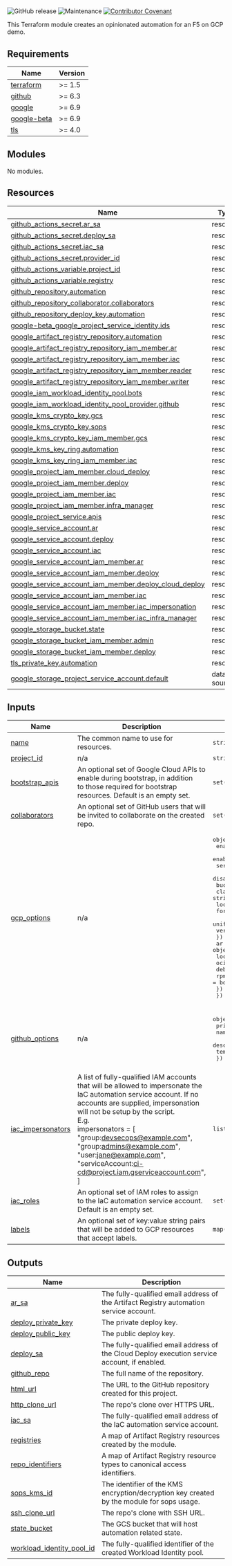 #

![GitHub release](https://img.shields.io/github/v/release/memes/f5-google-demo-bootstrap?sort=semver)
![Maintenance](https://img.shields.io/maintenance/yes/2025)
[![Contributor Covenant](https://img.shields.io/badge/Contributor%20Covenant-2.1-4baaaa.svg)](CODE_OF_CONDUCT.md)

This Terraform module creates an opinionated automation for an F5 on GCP demo.

<!-- markdownlint-disable MD033 MD034-->
<!-- BEGIN_TF_DOCS -->
## Requirements

| Name | Version |
|------|---------|
| <a name="requirement_terraform"></a> [terraform](#requirement\_terraform) | >= 1.5 |
| <a name="requirement_github"></a> [github](#requirement\_github) | >= 6.3 |
| <a name="requirement_google"></a> [google](#requirement\_google) | >= 6.9 |
| <a name="requirement_google-beta"></a> [google-beta](#requirement\_google-beta) | >= 6.9 |
| <a name="requirement_tls"></a> [tls](#requirement\_tls) | >= 4.0 |

## Modules

No modules.

## Resources

| Name | Type |
|------|------|
| [github_actions_secret.ar_sa](https://registry.terraform.io/providers/integrations/github/latest/docs/resources/actions_secret) | resource |
| [github_actions_secret.deploy_sa](https://registry.terraform.io/providers/integrations/github/latest/docs/resources/actions_secret) | resource |
| [github_actions_secret.iac_sa](https://registry.terraform.io/providers/integrations/github/latest/docs/resources/actions_secret) | resource |
| [github_actions_secret.provider_id](https://registry.terraform.io/providers/integrations/github/latest/docs/resources/actions_secret) | resource |
| [github_actions_variable.project_id](https://registry.terraform.io/providers/integrations/github/latest/docs/resources/actions_variable) | resource |
| [github_actions_variable.registry](https://registry.terraform.io/providers/integrations/github/latest/docs/resources/actions_variable) | resource |
| [github_repository.automation](https://registry.terraform.io/providers/integrations/github/latest/docs/resources/repository) | resource |
| [github_repository_collaborator.collaborators](https://registry.terraform.io/providers/integrations/github/latest/docs/resources/repository_collaborator) | resource |
| [github_repository_deploy_key.automation](https://registry.terraform.io/providers/integrations/github/latest/docs/resources/repository_deploy_key) | resource |
| [google-beta_google_project_service_identity.ids](https://registry.terraform.io/providers/hashicorp/google-beta/latest/docs/resources/google_project_service_identity) | resource |
| [google_artifact_registry_repository.automation](https://registry.terraform.io/providers/hashicorp/google/latest/docs/resources/artifact_registry_repository) | resource |
| [google_artifact_registry_repository_iam_member.ar](https://registry.terraform.io/providers/hashicorp/google/latest/docs/resources/artifact_registry_repository_iam_member) | resource |
| [google_artifact_registry_repository_iam_member.iac](https://registry.terraform.io/providers/hashicorp/google/latest/docs/resources/artifact_registry_repository_iam_member) | resource |
| [google_artifact_registry_repository_iam_member.reader](https://registry.terraform.io/providers/hashicorp/google/latest/docs/resources/artifact_registry_repository_iam_member) | resource |
| [google_artifact_registry_repository_iam_member.writer](https://registry.terraform.io/providers/hashicorp/google/latest/docs/resources/artifact_registry_repository_iam_member) | resource |
| [google_iam_workload_identity_pool.bots](https://registry.terraform.io/providers/hashicorp/google/latest/docs/resources/iam_workload_identity_pool) | resource |
| [google_iam_workload_identity_pool_provider.github](https://registry.terraform.io/providers/hashicorp/google/latest/docs/resources/iam_workload_identity_pool_provider) | resource |
| [google_kms_crypto_key.gcs](https://registry.terraform.io/providers/hashicorp/google/latest/docs/resources/kms_crypto_key) | resource |
| [google_kms_crypto_key.sops](https://registry.terraform.io/providers/hashicorp/google/latest/docs/resources/kms_crypto_key) | resource |
| [google_kms_crypto_key_iam_member.gcs](https://registry.terraform.io/providers/hashicorp/google/latest/docs/resources/kms_crypto_key_iam_member) | resource |
| [google_kms_key_ring.automation](https://registry.terraform.io/providers/hashicorp/google/latest/docs/resources/kms_key_ring) | resource |
| [google_kms_key_ring_iam_member.iac](https://registry.terraform.io/providers/hashicorp/google/latest/docs/resources/kms_key_ring_iam_member) | resource |
| [google_project_iam_member.cloud_deploy](https://registry.terraform.io/providers/hashicorp/google/latest/docs/resources/project_iam_member) | resource |
| [google_project_iam_member.deploy](https://registry.terraform.io/providers/hashicorp/google/latest/docs/resources/project_iam_member) | resource |
| [google_project_iam_member.iac](https://registry.terraform.io/providers/hashicorp/google/latest/docs/resources/project_iam_member) | resource |
| [google_project_iam_member.infra_manager](https://registry.terraform.io/providers/hashicorp/google/latest/docs/resources/project_iam_member) | resource |
| [google_project_service.apis](https://registry.terraform.io/providers/hashicorp/google/latest/docs/resources/project_service) | resource |
| [google_service_account.ar](https://registry.terraform.io/providers/hashicorp/google/latest/docs/resources/service_account) | resource |
| [google_service_account.deploy](https://registry.terraform.io/providers/hashicorp/google/latest/docs/resources/service_account) | resource |
| [google_service_account.iac](https://registry.terraform.io/providers/hashicorp/google/latest/docs/resources/service_account) | resource |
| [google_service_account_iam_member.ar](https://registry.terraform.io/providers/hashicorp/google/latest/docs/resources/service_account_iam_member) | resource |
| [google_service_account_iam_member.deploy](https://registry.terraform.io/providers/hashicorp/google/latest/docs/resources/service_account_iam_member) | resource |
| [google_service_account_iam_member.deploy_cloud_deploy](https://registry.terraform.io/providers/hashicorp/google/latest/docs/resources/service_account_iam_member) | resource |
| [google_service_account_iam_member.iac](https://registry.terraform.io/providers/hashicorp/google/latest/docs/resources/service_account_iam_member) | resource |
| [google_service_account_iam_member.iac_impersonation](https://registry.terraform.io/providers/hashicorp/google/latest/docs/resources/service_account_iam_member) | resource |
| [google_service_account_iam_member.iac_infra_manager](https://registry.terraform.io/providers/hashicorp/google/latest/docs/resources/service_account_iam_member) | resource |
| [google_storage_bucket.state](https://registry.terraform.io/providers/hashicorp/google/latest/docs/resources/storage_bucket) | resource |
| [google_storage_bucket_iam_member.admin](https://registry.terraform.io/providers/hashicorp/google/latest/docs/resources/storage_bucket_iam_member) | resource |
| [google_storage_bucket_iam_member.deploy](https://registry.terraform.io/providers/hashicorp/google/latest/docs/resources/storage_bucket_iam_member) | resource |
| [tls_private_key.automation](https://registry.terraform.io/providers/hashicorp/tls/latest/docs/resources/private_key) | resource |
| [google_storage_project_service_account.default](https://registry.terraform.io/providers/hashicorp/google/latest/docs/data-sources/storage_project_service_account) | data source |

## Inputs

| Name | Description | Type | Default | Required |
|------|-------------|------|---------|:--------:|
| <a name="input_name"></a> [name](#input\_name) | The common name to use for resources. | `string` | n/a | yes |
| <a name="input_project_id"></a> [project\_id](#input\_project\_id) | n/a | `string` | n/a | yes |
| <a name="input_bootstrap_apis"></a> [bootstrap\_apis](#input\_bootstrap\_apis) | An optional set of Google Cloud APIs to enable during bootstrap, in addition<br/>to those required for bootstrap resources. Default is an empty set. | `set(string)` | `[]` | no |
| <a name="input_collaborators"></a> [collaborators](#input\_collaborators) | An optional set of GitHub users that will be invited to collaborate on the created repo. | `set(string)` | `[]` | no |
| <a name="input_gcp_options"></a> [gcp\_options](#input\_gcp\_options) | n/a | <pre>object({<br/>    enable_infra_manager        = bool<br/>    enable_cloud_deploy         = bool<br/>    services_disable_on_destroy = bool<br/>    disable_dependent_services  = bool<br/>    bucket = object({<br/>      class          = string<br/>      location       = string<br/>      force_destroy  = bool<br/>      uniform_access = bool<br/>      versioning     = bool<br/>    })<br/>    ar = object({<br/>      location = string<br/>      oci      = bool<br/>      deb      = bool<br/>      rpm      = bool<br/>    })<br/>  })</pre> | <pre>{<br/>  "ar": {<br/>    "deb": false,<br/>    "location": "us",<br/>    "oci": true,<br/>    "rpm": false<br/>  },<br/>  "bucket": {<br/>    "class": "STANDARD",<br/>    "force_destroy": true,<br/>    "location": "US",<br/>    "uniform_access": true,<br/>    "versioning": true<br/>  },<br/>  "disable_dependent_services": false,<br/>  "enable_cloud_deploy": true,<br/>  "enable_infra_manager": true,<br/>  "services_disable_on_destroy": false<br/>}</pre> | no |
| <a name="input_github_options"></a> [github\_options](#input\_github\_options) | n/a | <pre>object({<br/>    private_repo = bool<br/>    name         = string<br/>    description  = string<br/>    template     = string<br/>  })</pre> | <pre>{<br/>  "description": "Bootstrapped automation repository",<br/>  "name": "",<br/>  "private_repo": false,<br/>  "template": ""<br/>}</pre> | no |
| <a name="input_iac_impersonators"></a> [iac\_impersonators](#input\_iac\_impersonators) | A list of fully-qualified IAM accounts that will be allowed to impersonate the IaC automation service account. If no<br/>accounts are supplied, impersonation will not be setup by the script.<br/>E.g.<br/>impersonators = [<br/>  "group:devsecops@example.com",<br/>  "group:admins@example.com",<br/>  "user:jane@example.com",<br/>  "serviceAccount:ci-cd@project.iam.gserviceaccount.com",<br/>] | `list(string)` | `[]` | no |
| <a name="input_iac_roles"></a> [iac\_roles](#input\_iac\_roles) | An optional set of IAM roles to assign to the IaC automation service account.<br/>Default is an empty set. | `set(string)` | `[]` | no |
| <a name="input_labels"></a> [labels](#input\_labels) | An optional set of key:value string pairs that will be added to GCP resources<br/>that accept labels. | `map(string)` | `{}` | no |

## Outputs

| Name | Description |
|------|-------------|
| <a name="output_ar_sa"></a> [ar\_sa](#output\_ar\_sa) | The fully-qualified email address of the Artifact Registry automation service account. |
| <a name="output_deploy_private_key"></a> [deploy\_private\_key](#output\_deploy\_private\_key) | The private deploy key. |
| <a name="output_deploy_public_key"></a> [deploy\_public\_key](#output\_deploy\_public\_key) | The public deploy key. |
| <a name="output_deploy_sa"></a> [deploy\_sa](#output\_deploy\_sa) | The fully-qualified email address of the Cloud Deploy execution service account, if enabled. |
| <a name="output_github_repo"></a> [github\_repo](#output\_github\_repo) | The full name of the repository. |
| <a name="output_html_url"></a> [html\_url](#output\_html\_url) | The URL to the GitHub repository created for this project. |
| <a name="output_http_clone_url"></a> [http\_clone\_url](#output\_http\_clone\_url) | The repo's clone over HTTPS URL. |
| <a name="output_iac_sa"></a> [iac\_sa](#output\_iac\_sa) | The fully-qualified email address of the IaC automation service account. |
| <a name="output_registries"></a> [registries](#output\_registries) | A map of Artifact Registry resources created by the module. |
| <a name="output_repo_identifiers"></a> [repo\_identifiers](#output\_repo\_identifiers) | A map of Artifact Registry resource types to canonical access identifiers. |
| <a name="output_sops_kms_id"></a> [sops\_kms\_id](#output\_sops\_kms\_id) | The identifier of the KMS encryption/decryption key created by the module for sops usage. |
| <a name="output_ssh_clone_url"></a> [ssh\_clone\_url](#output\_ssh\_clone\_url) | The repo's clone with SSH URL. |
| <a name="output_state_bucket"></a> [state\_bucket](#output\_state\_bucket) | The GCS bucket that will host automation related state. |
| <a name="output_workload_identity_pool_id"></a> [workload\_identity\_pool\_id](#output\_workload\_identity\_pool\_id) | The fully-qualified identifier of the created Workload Identity pool. |
<!-- END_TF_DOCS -->
<!-- markdownlint-enable MD033 MD034 -->
